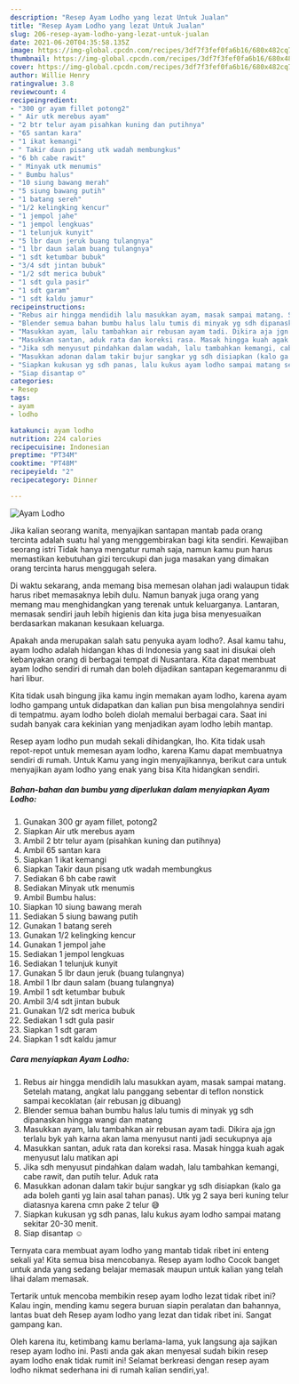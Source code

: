 ```yaml
---
description: "Resep Ayam Lodho yang lezat Untuk Jualan"
title: "Resep Ayam Lodho yang lezat Untuk Jualan"
slug: 206-resep-ayam-lodho-yang-lezat-untuk-jualan
date: 2021-06-20T04:35:58.135Z
image: https://img-global.cpcdn.com/recipes/3df7f3fef0fa6b16/680x482cq70/ayam-lodho-foto-resep-utama.jpg
thumbnail: https://img-global.cpcdn.com/recipes/3df7f3fef0fa6b16/680x482cq70/ayam-lodho-foto-resep-utama.jpg
cover: https://img-global.cpcdn.com/recipes/3df7f3fef0fa6b16/680x482cq70/ayam-lodho-foto-resep-utama.jpg
author: Willie Henry
ratingvalue: 3.8
reviewcount: 4
recipeingredient:
- "300 gr ayam fillet potong2"
- " Air utk merebus ayam"
- "2 btr telur ayam pisahkan kuning dan putihnya"
- "65 santan kara"
- "1 ikat kemangi"
- " Takir daun pisang utk wadah membungkus"
- "6 bh cabe rawit"
- " Minyak utk menumis"
- " Bumbu halus"
- "10 siung bawang merah"
- "5 siung bawang putih"
- "1 batang sereh"
- "1/2 kelingking kencur"
- "1 jempol jahe"
- "1 jempol lengkuas"
- "1 telunjuk kunyit"
- "5 lbr daun jeruk buang tulangnya"
- "1 lbr daun salam buang tulangnya"
- "1 sdt ketumbar bubuk"
- "3/4 sdt jintan bubuk"
- "1/2 sdt merica bubuk"
- "1 sdt gula pasir"
- "1 sdt garam"
- "1 sdt kaldu jamur"
recipeinstructions:
- "Rebus air hingga mendidih lalu masukkan ayam, masak sampai matang. Setelah matang, angkat lalu panggang sebentar di teflon nonstick sampai kecoklatan (air rebusan jg dibuang)"
- "Blender semua bahan bumbu halus lalu tumis di minyak yg sdh dipanaskan hingga wangi dan matang"
- "Masukkan ayam, lalu tambahkan air rebusan ayam tadi. Dikira aja jgn terlalu byk yah karna akan lama menyusut nanti jadi secukupnya aja"
- "Masukkan santan, aduk rata dan koreksi rasa. Masak hingga kuah agak menyusut lalu matikan api"
- "Jika sdh menyusut pindahkan dalam wadah, lalu tambahkan kemangi, cabe rawit, dan putih telur. Aduk rata"
- "Masukkan adonan dalam takir bujur sangkar yg sdh disiapkan (kalo ga ada boleh ganti yg lain asal tahan panas). Utk yg 2 saya beri kuning telur diatasnya karena cmn pake 2 telur 😅"
- "Siapkan kukusan yg sdh panas, lalu kukus ayam lodho sampai matang sekitar 20-30 menit."
- "Siap disantap ☺️"
categories:
- Resep
tags:
- ayam
- lodho

katakunci: ayam lodho 
nutrition: 224 calories
recipecuisine: Indonesian
preptime: "PT34M"
cooktime: "PT48M"
recipeyield: "2"
recipecategory: Dinner

---
```



![Ayam Lodho](https://img-global.cpcdn.com/recipes/3df7f3fef0fa6b16/680x482cq70/ayam-lodho-foto-resep-utama.jpg)

Jika kalian seorang wanita, menyajikan santapan mantab pada orang tercinta adalah suatu hal yang menggembirakan bagi kita sendiri. Kewajiban seorang istri Tidak hanya mengatur rumah saja, namun kamu pun harus memastikan kebutuhan gizi tercukupi dan juga masakan yang dimakan orang tercinta harus menggugah selera.

Di waktu  sekarang, anda memang bisa memesan olahan jadi walaupun tidak harus ribet memasaknya lebih dulu. Namun banyak juga orang yang memang mau menghidangkan yang terenak untuk keluarganya. Lantaran, memasak sendiri jauh lebih higienis dan kita juga bisa menyesuaikan berdasarkan makanan kesukaan keluarga. 



Apakah anda merupakan salah satu penyuka ayam lodho?. Asal kamu tahu, ayam lodho adalah hidangan khas di Indonesia yang saat ini disukai oleh kebanyakan orang di berbagai tempat di Nusantara. Kita dapat membuat ayam lodho sendiri di rumah dan boleh dijadikan santapan kegemaranmu di hari libur.

Kita tidak usah bingung jika kamu ingin memakan ayam lodho, karena ayam lodho gampang untuk didapatkan dan kalian pun bisa mengolahnya sendiri di tempatmu. ayam lodho boleh diolah memalui berbagai cara. Saat ini sudah banyak cara kekinian yang menjadikan ayam lodho lebih mantap.

Resep ayam lodho pun mudah sekali dihidangkan, lho. Kita tidak usah repot-repot untuk memesan ayam lodho, karena Kamu dapat membuatnya sendiri di rumah. Untuk Kamu yang ingin menyajikannya, berikut cara untuk menyajikan ayam lodho yang enak yang bisa Kita hidangkan sendiri.

<!--inarticleads1-->

##### Bahan-bahan dan bumbu yang diperlukan dalam menyiapkan Ayam Lodho:

1. Gunakan 300 gr ayam fillet, potong2
1. Siapkan  Air utk merebus ayam
1. Ambil 2 btr telur ayam (pisahkan kuning dan putihnya)
1. Ambil 65 santan kara
1. Siapkan 1 ikat kemangi
1. Siapkan  Takir daun pisang utk wadah membungkus
1. Sediakan 6 bh cabe rawit
1. Sediakan  Minyak utk menumis
1. Ambil  Bumbu halus:
1. Siapkan 10 siung bawang merah
1. Sediakan 5 siung bawang putih
1. Gunakan 1 batang sereh
1. Gunakan 1/2 kelingking kencur
1. Gunakan 1 jempol jahe
1. Sediakan 1 jempol lengkuas
1. Sediakan 1 telunjuk kunyit
1. Gunakan 5 lbr daun jeruk (buang tulangnya)
1. Ambil 1 lbr daun salam (buang tulangnya)
1. Ambil 1 sdt ketumbar bubuk
1. Ambil 3/4 sdt jintan bubuk
1. Gunakan 1/2 sdt merica bubuk
1. Sediakan 1 sdt gula pasir
1. Siapkan 1 sdt garam
1. Siapkan 1 sdt kaldu jamur




<!--inarticleads2-->

##### Cara menyiapkan Ayam Lodho:

1. Rebus air hingga mendidih lalu masukkan ayam, masak sampai matang. Setelah matang, angkat lalu panggang sebentar di teflon nonstick sampai kecoklatan (air rebusan jg dibuang)
1. Blender semua bahan bumbu halus lalu tumis di minyak yg sdh dipanaskan hingga wangi dan matang
1. Masukkan ayam, lalu tambahkan air rebusan ayam tadi. Dikira aja jgn terlalu byk yah karna akan lama menyusut nanti jadi secukupnya aja
1. Masukkan santan, aduk rata dan koreksi rasa. Masak hingga kuah agak menyusut lalu matikan api
1. Jika sdh menyusut pindahkan dalam wadah, lalu tambahkan kemangi, cabe rawit, dan putih telur. Aduk rata
1. Masukkan adonan dalam takir bujur sangkar yg sdh disiapkan (kalo ga ada boleh ganti yg lain asal tahan panas). Utk yg 2 saya beri kuning telur diatasnya karena cmn pake 2 telur 😅
1. Siapkan kukusan yg sdh panas, lalu kukus ayam lodho sampai matang sekitar 20-30 menit.
1. Siap disantap ☺️




Ternyata cara membuat ayam lodho yang mantab tidak ribet ini enteng sekali ya! Kita semua bisa mencobanya. Resep ayam lodho Cocok banget untuk anda yang sedang belajar memasak maupun untuk kalian yang telah lihai dalam memasak.

Tertarik untuk mencoba membikin resep ayam lodho lezat tidak ribet ini? Kalau ingin, mending kamu segera buruan siapin peralatan dan bahannya, lantas buat deh Resep ayam lodho yang lezat dan tidak ribet ini. Sangat gampang kan. 

Oleh karena itu, ketimbang kamu berlama-lama, yuk langsung aja sajikan resep ayam lodho ini. Pasti anda gak akan menyesal sudah bikin resep ayam lodho enak tidak rumit ini! Selamat berkreasi dengan resep ayam lodho nikmat sederhana ini di rumah kalian sendiri,ya!.

